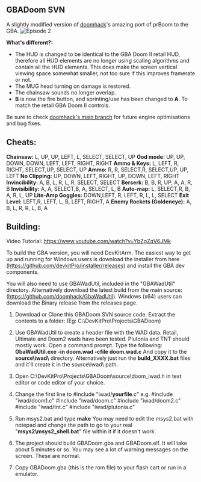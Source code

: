 ## GBADoom SVN

A slightly modified version of [doomhack](https://github.com/doomhack/GBADoom)'s amazing port of prBoom to the GBA. 
![Episode 2](https://i.imgur.com/kOwpVzW.png)

**What's different?:**
- The HUD is changed to be identical to the GBA Doom II retail HUD, therefore all HUD elements are no longer using scaling algorithms and contain all the HUD elements. This does make the screen vertical viewing space somewhat smaller, not too sure if this improves framerate or not.
- The MUG head turning on damage is restored.
- The chainsaw sounds no longer overlap.
- **B** is now the fire button, and sprinting/use has been changed to **A**. To match the retail GBA Doom II controls.

Be sure to check [doomhack's main branch](https://github.com/doomhack/GBADoom) for future engine optimisations and bug fixes.

## Cheats:
**Chainsaw:** L, UP, UP, LEFT, L, SELECT, SELECT, UP
**God mode:** UP, UP, DOWN, DOWN, LEFT, LEFT, RIGHT, RIGHT
**Ammo & Keys:** L, LEFT, R, RIGHT, SELECT,UP, SELECT, UP
**Ammo:** R, R, SELECT,R, SELECT,UP, UP, LEFT
**No Clipping:** UP, DOWN, LEFT, RIGHT, UP, DOWN, LEFT, RIGHT
**Invincibility:** A, B, L, R, L, R, SELECT, SELECT
**Berserk:** B, B, R, UP, A, A, R, B
**Invisibility:** A, A, SELECT,B, A, SELECT, L, B
**Auto-map:** L, SELECT,R, B, A, R, L, UP
**Lite-Amp Goggles:** DOWN,LEFT, R, LEFT, R, L, L, SELECT
**Exit Level:** LEFT,R, LEFT, L, B, LEFT, RIGHT, A
**Enemy Rockets (Goldeneye):** A, B, L, R, R, L, B, A

## Building:
Video Tutorial: https://www.youtube.com/watch?v=YbZgZqV6JMk

To build the GBA version, you will need DevKitArm. The easiest way to get up and running for Windows users is download the installer from here (https://github.com/devkitPro/installer/releases) and install the GBA dev components.

You will also need to use GBAWadUtil, included in the "GBAWadUtil\" directory. Alternatively download the latest build from the main source: (https://github.com/doomhack/GbaWadUtil). Windows (x64) users can download the Binary release from the releases page.

1) Download or Clone this GBADoom SVN source code.
Extract the contents to a folder: (Eg: C:\DevKitPro\Projects\GBADoom)

2) Use GBAWadUtil to create a header file with the WAD data. Retail, Ultimate and Doom2 wads have been tested. Plutonia and TNT should mostly work. 
Open a command prompt.
Type the following:
**GbaWadUtil.exe -in doom.wad -cfile doom.wad.c**
And copy it to the **source\\iwad\\** directory.
Alternatively just run the **build_XXXX.bat** files and it'll create it in the source\iwad\ path.

3) Open C:\DevKitPro\Projects\GBADoom\source\doom_iwad.h in text editor or code editor of your choice.
4) Change the first line to #include "iwad/**yourfile**.c" e.g.
#include "iwad/doom1.c"
#include "iwad/doom.c"
#include "iwad/doom2.c"
#include "iwad/tnt.c"
#include "iwad/plutonia.c"

5) Run msys2.bat and type **make**
You may need to edit the msys2.bat with notepad and change the path to go to your real "**msys2\msys2_shell.bat**" file within it if it doesn't work.

6) The project should build GBADoom.gba and GBADoom.elf. It will take about 5 minutes or so. You may see a lot of warning messages on the screen. These are normal.

7) Copy GBADoom.gba (this is the rom file) to your flash cart or run in a emulator.
